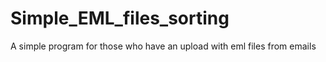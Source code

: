 # Simple_EML_files_sorting
 A simple program for those who have an upload with eml files from emails
